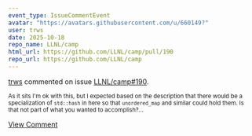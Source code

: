 ```yaml
---
event_type: IssueCommentEvent
avatar: "https://avatars.githubusercontent.com/u/660149?"
user: trws
date: 2025-10-18
repo_name: LLNL/camp
html_url: https://github.com/LLNL/camp/pull/190
repo_url: https://github.com/LLNL/camp
---
```


<a href='https://github.com/trws' target='_blank'>trws</a> commented on issue <a href='https://github.com/LLNL/camp/pull/190' target='_blank'>LLNL/camp#190</a>.

<small>As it sits I'm ok with this, but I expected based on the description that there would be a specialization of `std::hash` in here so that `unordered_map` and similar could hold them. Is that not part of what you wanted to accomplish?...</small>

<a href='https://github.com/LLNL/camp/pull/190' target='_blank'>View Comment</a>